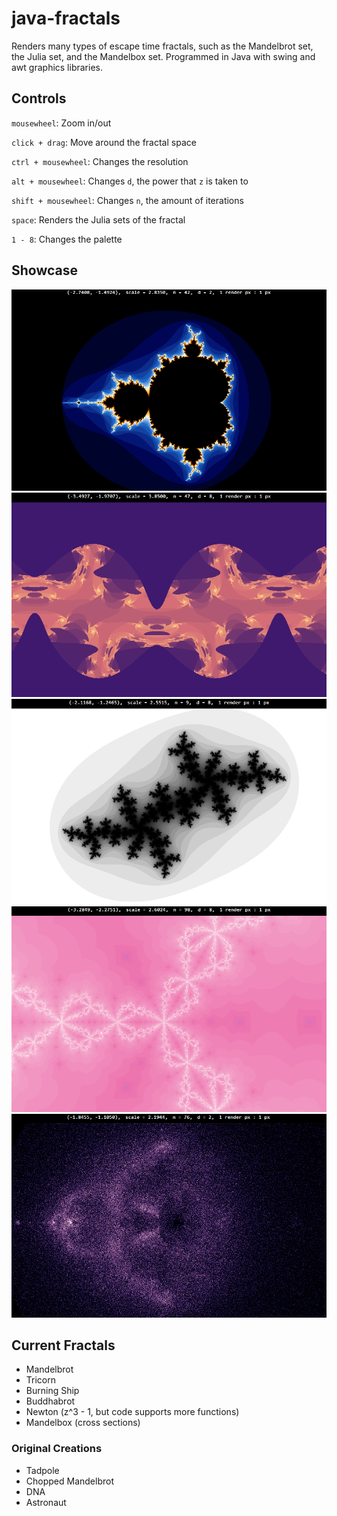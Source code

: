 # java-fractals
 
Renders many types of escape time fractals, such as the Mandelbrot set, the Julia set, and the Mandelbox set.
Programmed in Java with swing and awt graphics libraries. 

## Controls
`mousewheel`: Zoom in/out

`click + drag`: Move around the fractal space

`ctrl + mousewheel`: Changes the resolution

`alt + mousewheel`: Changes `d`, the power that `z` is taken to

`shift + mousewheel`: Changes `n`, the amount of iterations

`space`: Renders the Julia sets of the fractal

`1 - 8`: Changes the palette

## Showcase
![demo mandelbrot](img/mandelbrot.png)
![demo dna](img/dnafractal.png)
![demo julia](img/julia.png)
![demo newton](img/newton.png)
![demo buddhabrot](img/buddhabrot.png)

## Current Fractals
- Mandelbrot
- Tricorn
- Burning Ship
- Buddhabrot
- Newton (z^3 - 1, but code supports more functions)
- Mandelbox (cross sections)

### Original Creations
- Tadpole
- Chopped Mandelbrot
- DNA
- Astronaut